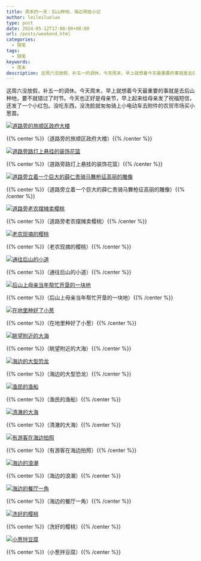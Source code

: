 ```yaml
---
title: 周末的一天：后山种地、海边带娃小记
author: leileiluoluo
type: post
date: 2024-05-12T17:00:00+08:00
url: /posts/weekend.html
categories:
  - 随笔
tags:
  - 随笔
keywords:
  - 周末
description: 这周六没放假，补五一的调休。今天周末，早上就想着今天最重要的事就是去后山种地，要不就错过了时节。今天也正好是母亲节，早上起来给母亲发了祝福短信，还发了一个小红包。没吃东西，没洗脸就匆匆骑上小电动车去附件的农贸市场买小葱苗。
---
```


这周六没放假，补五一的调休。今天周末，早上就想着今天最重要的事就是去后山种地，要不就错过了时节。今天也正好是母亲节，早上起来给母亲发了祝福短信，还发了一个小红包。没吃东西，没洗脸就匆匆骑上小电动车去附件的农贸市场买小葱苗。

<!--more-->

[![道路旁的旅顺区政府大楼](https://leileiluoluo.github.io/static/images/uploads/2024/05/zhou-mo-1.jpeg)](https://github.com/leileiluoluo/blog-images/blob/main/2024/zhou-mo-1.jpeg)

{{% center %}}（道路旁的旅顺区政府大楼）{{% /center %}}

[![道路旁路灯上悬挂的装饰花篮](https://leileiluoluo.github.io/static/images/uploads/2024/05/zhou-mo-2.jpeg)](https://github.com/leileiluoluo/blog-images/blob/main/2024/zhou-mo-2.jpeg)

{{% center %}}（道路旁路灯上悬挂的装饰花篮）{{% /center %}}

[![道路旁立着一个巨大的薛仁贵骑马舞枪征高丽的雕像](https://leileiluoluo.github.io/static/images/uploads/2024/05/zhou-mo-3.jpeg)](https://github.com/leileiluoluo/blog-images/blob/main/2024/zhou-mo-3.jpeg)

{{% center %}}（道路旁立着一个巨大的薛仁贵骑马舞枪征高丽的雕像）{{% /center %}}

[![道路旁老农摆摊卖樱桃](https://leileiluoluo.github.io/static/images/uploads/2024/05/zhou-mo-4.jpeg)](https://github.com/leileiluoluo/blog-images/blob/main/2024/zhou-mo-4.jpeg)

{{% center %}}（道路旁老农摆摊卖樱桃）{{% /center %}}

[![老农现摘的樱桃](https://leileiluoluo.github.io/static/images/uploads/2024/05/zhou-mo-5.jpeg)](https://github.com/leileiluoluo/blog-images/blob/main/2024/zhou-mo-5.jpeg)

{{% center %}}（老农现摘的樱桃）{{% /center %}}

[![通往后山的小道](https://leileiluoluo.github.io/static/images/uploads/2024/05/zhou-mo-6.jpeg)](https://github.com/leileiluoluo/blog-images/blob/main/2024/zhou-mo-6.jpeg)

{{% center %}}（通往后山的小道）{{% /center %}}

[![后山上母亲当年帮忙开垦的一块地](https://leileiluoluo.github.io/static/images/uploads/2024/05/zhou-mo-7.jpeg)](https://github.com/leileiluoluo/blog-images/blob/main/2024/zhou-mo-7.jpeg)

{{% center %}}（后山上母亲当年帮忙开垦的一块地）{{% /center %}}

[![在地里种好了小葱](https://leileiluoluo.github.io/static/images/uploads/2024/05/zhou-mo-8.jpeg)](https://github.com/leileiluoluo/blog-images/blob/main/2024/zhou-mo-8.jpeg)

{{% center %}}（在地里种好了小葱）{{% /center %}}

[![眺望附近的大海](https://leileiluoluo.github.io/static/images/uploads/2024/05/zhou-mo-9.jpeg)](https://github.com/leileiluoluo/blog-images/blob/main/2024/zhou-mo-9.jpeg)

{{% center %}}（眺望附近的大海）{{% /center %}}

[![海边的大型恐龙](https://leileiluoluo.github.io/static/images/uploads/2024/05/zhou-mo-10.jpeg)](https://github.com/leileiluoluo/blog-images/blob/main/2024/zhou-mo-10.jpeg)

{{% center %}}（海边的大型恐龙）{{% /center %}}

[![渔民的渔船](https://leileiluoluo.github.io/static/images/uploads/2024/05/zhou-mo-11.jpeg)](https://github.com/leileiluoluo/blog-images/blob/main/2024/zhou-mo-11.jpeg)

{{% center %}}（渔民的渔船）{{% /center %}}

[![清澈的大海](https://leileiluoluo.github.io/static/images/uploads/2024/05/zhou-mo-12.jpeg)](https://github.com/leileiluoluo/blog-images/blob/main/2024/zhou-mo-12.jpeg)

{{% center %}}（清澈的大海）{{% /center %}}

[![有游客在海边拍照](https://leileiluoluo.github.io/static/images/uploads/2024/05/zhou-mo-13.jpeg)](https://github.com/leileiluoluo/blog-images/blob/main/2024/zhou-mo-13.jpeg)

{{% center %}}（有游客在海边拍照）{{% /center %}}

[![海边的浪潮](https://leileiluoluo.github.io/static/images/uploads/2024/05/zhou-mo-14.jpeg)](https://github.com/leileiluoluo/blog-images/blob/main/2024/zhou-mo-14.jpeg)

{{% center %}}（海边的浪潮）{{% /center %}}

[![海边的餐厅一角](https://leileiluoluo.github.io/static/images/uploads/2024/05/zhou-mo-15.jpeg)](https://github.com/leileiluoluo/blog-images/blob/main/2024/zhou-mo-15.jpeg)

{{% center %}}（海边的餐厅一角）{{% /center %}}

[![洗好的樱桃](https://leileiluoluo.github.io/static/images/uploads/2024/05/zhou-mo-16.jpeg)](https://github.com/leileiluoluo/blog-images/blob/main/2024/zhou-mo-16.jpeg)

{{% center %}}（洗好的樱桃）{{% /center %}}

[![小葱拌豆腐](https://leileiluoluo.github.io/static/images/uploads/2024/05/zhou-mo-17.jpeg)](https://github.com/leileiluoluo/blog-images/blob/main/2024/zhou-mo-17.jpeg)

{{% center %}}（小葱拌豆腐）{{% /center %}}
